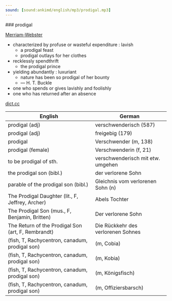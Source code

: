 ```yaml
---
sound: [sound:ankimd/english/mp3/prodigal.mp3]
---
```


\### prodigal

[Merriam-Webster](https://www.merriam-webster.com/dictionary/prodigal)

- characterized by profuse or wasteful expenditure : lavish
    - a prodigal feast
    - prodigal outlays for her clothes
- recklessly spendthrift
    - the prodigal prince
- yielding abundantly : luxuriant
    - nature has been so prodigal of her bounty
    - — H. T. Buckle
- one who spends or gives lavishly and foolishly
- one who has returned after an absence

[dict.cc](https://www.dict.cc/prodigal)

| English        | German       |
| -------------- | ------------ |
| prodigal (adj) | verschwenderisch (587) |
| prodigal (adj) | freigebig (179) |
| prodigal | Verschwender (m, 138) |
| prodigal (female) | Verschwenderin (f, 21) |
| to be prodigal of sth. | verschwenderisch mit etw. umgehen |
| the prodigal son (bibl.) | der verlorene Sohn |
| parable of the prodigal son (bibl.) | Gleichnis vom verlorenen Sohn (n) |
| The Prodigal Daughter (lit., F, Jeffrey, Archer) | Abels Tochter |
| The Prodigal Son (mus., F, Benjamin, Britten) | Der verlorene Sohn |
| The Return of the Prodigal Son (art, F, Rembrandt) | Die Rückkehr des verlorenen Sohnes |
|  (fish, T, Rachycentron, canadum, prodigal son) |  (m, Cobia) |
|  (fish, T, Rachycentron, canadum, prodigal son) |  (m, Kobia) |
|  (fish, T, Rachycentron, canadum, prodigal son) |  (m, Königsfisch) |
|  (fish, T, Rachycentron, canadum, prodigal son) |  (m, Offiziersbarsch) |

